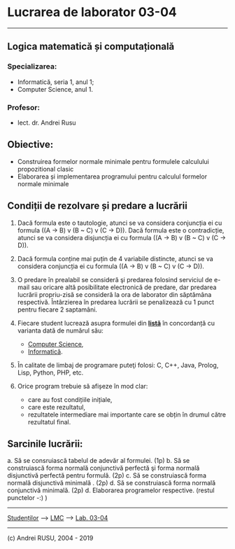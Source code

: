 # Lucrarea de laborator 03-04

---

## Logica matematică și computațională

### Specializarea: 

* Informatică, seria 1, anul 1; 
* Computer Science, anul 1.

### Profesor:

* lect. dr. Andrei Rusu

## Obiective:
* Construirea formelor normale minimale pentru formulele calculului propozitional clasic
* Elaborarea și implementarea programului pentru calculul formelor normale minimale

## Condiții de rezolvare și predare a lucrării

1. Dacă formula este o tautologie, atunci se va considera conjuncția ei cu formula ((A -> B) v (B ~ C) v (C -> D)). Dacă formula este o contradicție, atunci se va considera disjuncția ei cu formula ((A -> B) v (B ~ C) v (C -> D)). 

2. Dacă formula conține mai puțin de 4 variabile distincte, atunci se va considera conjuncția ei cu formula ((A -> B) v (B ~ C) v (C -> D)).

3. O predare în prealabil se consideră şi predarea folosind serviciul de e-mail sau oricare altă posibilitate electronică de predare, dar predarea lucrării propriu-zisă se consideră la ora de laborator din săptămâna respectivă. Întârzierea în predarea lucrării se penalizează cu 1 punct pentru fiecare 2 saptamâni.
4. Fiecare student lucrează asupra formulei din [**listă**](./info1-mi2-lc-lista-cu-variante.htm) în concordanță cu varianta dată de numărul său:
   * [Computer Science](./cs1.htm),
   * [Informatică](./info1s1.htm). 
5. În calitate de limbaj de programare puteţi folosi: C, C++, Java, Prolog, Lisp, Python, PHP, etc.
6. Orice program trebuie să afișeze în mod clar:
   - care au fost condițiile inițiale,
   - care este rezultatul,
   - rezultatele intermediare mai importante care se obțin în drumul către rezultatul final. 

## Sarcinile lucrării:

a. Să se consruiască tabelul de adevăr al formulei. (1p)
b. Să se construiască forma normală conjunctivă perfectă şi forma normală disjunctivă perfectă pentru formulă. (2p)
c. Să se construiască forma normală disjunctivă minimală . (2p)
d. Să se construiască forma normală conjunctivă minimală.  (2p)
d. Elaborarea programelor respective. (restul punctelor -:) )


---

[Studenților](./) --> [LMC](./index-LC-info1.html) --> [Lab. 03-04]()

---

(c) Andrei RUSU, 2004 - 2019
